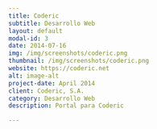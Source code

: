 ```yaml
---
title: Coderic
subtitle: Desarrollo Web
layout: default
modal-id: 3
date: 2014-07-16
img: /img/screenshots/coderic.png
thumbnail: /img/screenshots/coderic.png
website: https://coderic.net
alt: image-alt
project-date: April 2014
client: Coderic, S.A.
category: Desarrollo Web
description: Portal para Coderic

---
```

